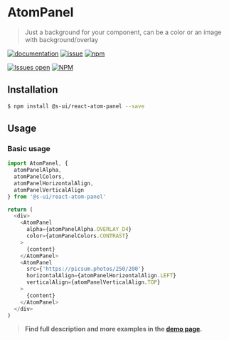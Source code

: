 # AtomPanel

> Just a background for your component, can be a color or an image with background/overlay

[![documentation](https://img.shields.io/badge/read%20the%20doc-black?logo=readthedocs)](https://sui-components.vercel.app/workbench/atom/panel/)
[![issue](https://img.shields.io/badge/report%20a%20bug-black?logo=openbugbounty&logoColor=red)](https://github.com/SUI-Components/sui-components/issues/new?&projects=4&template=bug-report.yml&assignees=&template=report-a-bug.yml&title=🪲+&labels=bug,component,atom,panel)
[![npm](https://img.shields.io/npm/dt/%40s-ui/react-atom-panel?logo=npm&labelColor=black)](https://www.npmjs.com/package/@s-ui/react-atom-panel)

[![Issues open](https://img.shields.io/github/issues-search/SUI-Components/sui-components?query=is%3Aopen%20label%3Acomponent%20label%3Apanel&logo=openbugbounty&logoColor=red&label=issues%20open&color=red)](https://github.com/SUI-Components/sui-components/issues?q=is%3Aopen+label%3Acomponent+label%3Apanel)
[![NPM](https://img.shields.io/npm/l/%40s-ui%2Freact-atom-panel)](https://github.com/SUI-Components/sui-components/blob/main/components/atom/panel/LICENSE.md)

## Installation

```sh
$ npm install @s-ui/react-atom-panel --save
```

## Usage

### Basic usage
```js
import AtomPanel, {
  atomPanelAlpha,
  atomPanelColors,
  atomPanelHorizontalAlign,
  atomPanelVerticalAlign
} from '@s-ui/react-atom-panel'

return (
  <div>
    <AtomPanel
      alpha={atomPanelAlpha.OVERLAY_D4}
      color={atomPanelColors.CONTRAST}
    >
      {content}
    </AtomPanel>
    <AtomPanel
      src={'https://picsum.photos/250/200'}
      horizontalAlign={atomPanelHorizontalAlign.LEFT}
      verticalAlign={atomPanelVerticalAlign.TOP}
    >
      {content}
    </AtomPanel>
  </div>
)
```


> **Find full description and more examples in the [demo page](https://sui-components.now.sh/workbench/atom/panel/demo).**
